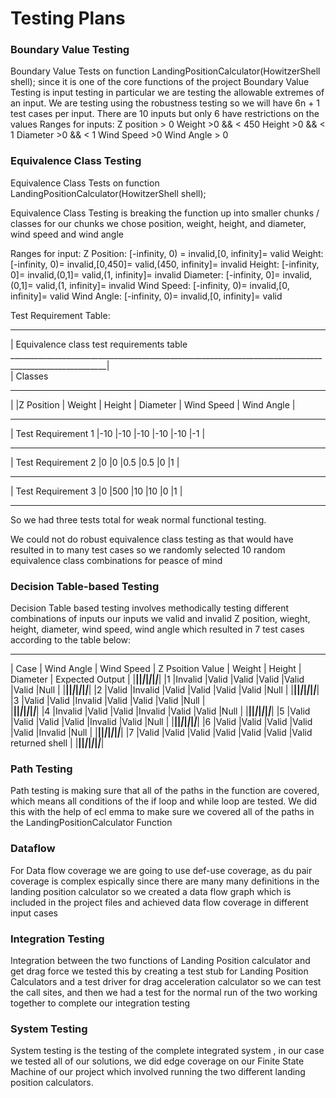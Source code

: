 # Testing Plans

### Boundary Value Testing
 Boundary Value Tests on function LandingPositionCalculator(HowitzerShell
 shell); since it is one of the core functions of the project
 Boundary Value Testing is input testing in particular we are testing the allowable extremes of an input.
We are testing using the robustness testing so we will have 6n + 1 test cases per input. 
There are 10 inputs but only 6 have restrictions on the values
Ranges for inputs:
Z position > 0
Weight >0 && < 450
Height >0 && < 1
Diameter >0 && < 1
Wind Speed >0
Wind Angle > 0
### Equivalence Class Testing
Equivalence Class Tests on function LandingPositionCalculator(HowitzerShell shell);

Equivalence Class Testing is breaking the function up into smaller chunks /
classes for our chunks we chose position, weight, height, and diameter, wind
speed and wind angle

Ranges for input: 
Z Position: [-infinity, 0) = invalid,[0, infinity]= valid
Weight: [-infinity, 0)= invalid,[0,450]= valid,(450, infinity]= invalid
Height: [-infinity, 0]= invalid,(0,1]= valid,(1, infinity]= invalid
Diameter: [-infinity, 0]= invalid,(0,1]= valid,(1, infinity]= invalid
Wind Speed: [-infinity, 0)= invalid,[0, infinity]= valid
Wind Angle: [-infinity, 0)= invalid,[0, infinity]= valid


Test Requirement Table:
______________________________________________________________________________________________________
| Equivalence class test requirements table	
______________________________________________________________________________________________________|					
|		Classes		
_______________________________________________________________________________________________________		
|					    |Z Position	|  Weight	|  Height	| Diameter	|  Wind Speed	| Wind Angle |
_______________________________________________________________________________________________________
| Test Requirement 1	|-10	    |-10	    |-10	    |-10	    |-10	        |-1          |
_______________________________________________________________________________________________________
| Test Requirement 2	|0	        |0    	    |0.5	    |0.5	    |0	            |1           |
________________________________________________________________________________________________________
| Test Requirement 3	|0	        |500	    |10	        |10 	    |0	            |1           |
________________________________________________________________________________________________________

So we had three tests total for weak normal functional testing.

We could not do robust equivalence class testing as that would have resulted
in to many test cases so we randomly selected 10 random equivalence class combinations for peasce of mind
	   
### Decision Table-based Testing
Decision Table based testing involves methodically testing different combinations of inputs
our inputs we valid and invalid Z position, wieght, height, diameter, wind speed, wind angle 
which resulted in 7 test cases according to the table below:
_______________________________________________________________________________________________________________________				
|	Case |	Wind Angle	| Wind Speed	| Z Psoition Value	| Weight	| Height	| Diameter	| Expected Output     |
|________|______________|_______________|___________________|___________|___________|___________|_____________________|
|1	     |Invalid		|Valid			|Valid				|Valid		|Valid		|Valid		|Null 			      |
|________|______________|_______________|___________________|___________|___________|___________|_____________________|
|2		 |Valid			|Invalid		|Valid				|Valid		|Valid		|Valid		|Null                 |
|________|______________|_______________|___________________|___________|___________|___________|_____________________|
|3		 |Valid			|Valid			|Invalid			|Valid		|Valid		|Valid		|Null				  |				
|________|______________|_______________|___________________|___________|___________|___________|_____________________|
|4		 |Invalid		|Valid			|Valid				|Invalid	|Valid		|Valid		|Null				  |
|________|______________|_______________|___________________|___________|___________|___________|_____________________|
|5	 	 |Valid			|Valid			|Valid				|Valid		|Invalid	|Valid		|Null       	  	  |
|________|______________|_______________|___________________|___________|___________|___________|_____________________|
|6		 |Valid			|Valid			|Valid				|Valid		|Valid		|Invalid	|Null				  |
|________|______________|_______________|___________________|___________|___________|___________|_____________________|
|7	     |Valid			|Valid			|Valid				|Valid		|Valid		|Valid		|Valid returned shell | 
|________|______________|_______________|___________________|___________|___________|___________|_____________________|
		    
### Path Testing
Path testing is making sure that all of the paths in the function are covered, which means all conditions of the if loop
and while loop are tested. We did this with the help of ecl emma to make sure we covered all of the paths in the
LandingPositionCalculator Function
	   
### Dataflow
For Data flow coverage we are going to use def-use coverage, as du pair coverage is complex espically since there are many many definitions 
in the landing position calculator so we created a data flow graph which is included in the project files and achieved data flow coverage in different input cases


### Integration Testing

Integration between the two functions of Landing Position calculator and get
drag force we tested this by creating a test stub for Landing Position
Calculators and a test driver for drag acceleration calculator so we can test
the call sites, and then we had a test for the normal run of the two working
together to complete our integration testing

### System Testing

System testing is the testing of the complete integrated system , in our case we tested all of our solutions, we did edge coverage on our Finite State Machine of our 
project which involved running the two different landing position calculators.
